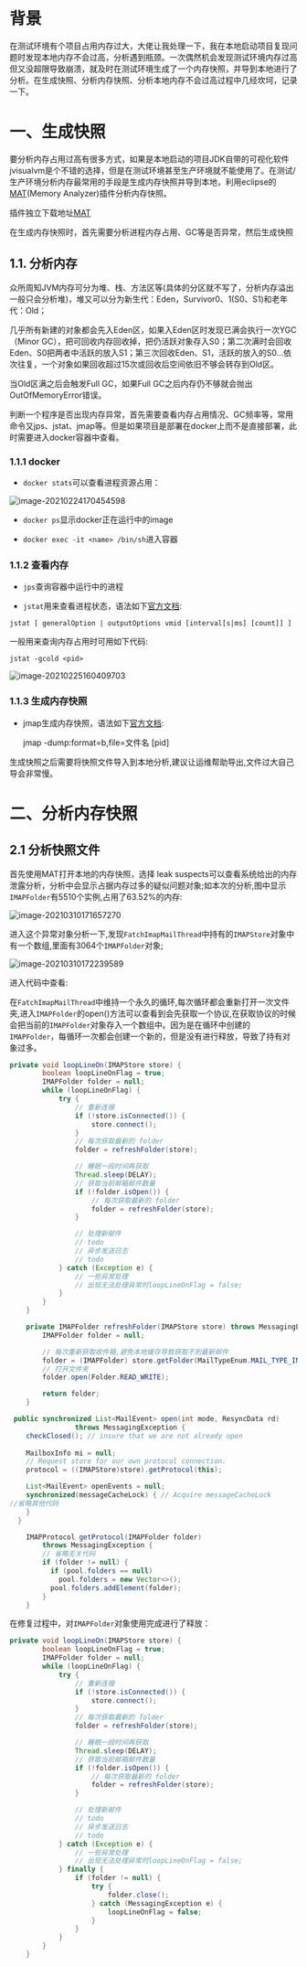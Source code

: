 

# 背景

在测试环境有个项目占用内存过大，大佬让我处理一下，我在本地启动项目复现问题时发现本地内存不会过高，分析遇到瓶颈。一次偶然机会发现测试环境内存过高但又没超限导致崩溃，就及时在测试环境生成了一个内存快照，并导到本地进行了分析。在生成快照、分析内存快照、分析本地内存不会过高过程中几经坎坷，记录一下。

# 一、生成快照

要分析内存占用过高有很多方式，如果是本地启动的项目JDK自带的可视化软件jvisualvm是个不错的选择，但是在测试环境甚至生产环境就不能使用了。在测试/生产环境分析内存最常用的手段是生成内存快照并导到本地，利用eclipse的[MAT](https://www.eclipse.org/mat/downloads.php)(Memory Analyzer)插件分析内存快照。

插件独立下载地址[MAT](https://www.eclipse.org/mat/downloads.php)

在生成内存快照时，首先需要分析进程内存占用、GC等是否异常，然后生成快照

## 1.1. 分析内存

众所周知JVM内存可分为堆、栈、方法区等(具体的分区就不写了，分析内存溢出一般只会分析堆)，堆又可以分为新生代：Eden，Survivor0、1(S0、S1)和老年代：Old；

几乎所有新建的对象都会先入Eden区，如果入Eden区时发现已满会执行一次YGC（Minor GC），把可回收内存回收掉，把仍活跃对象存入S0；第二次满时会回收Eden、S0把两者中活跃的放入S1；第三次回收Eden、S1，活跃的放入的S0…依次往复，一个对象如果回收超过15次或回收后空间依旧不够会转存到Old区。

当Old区满之后会触发Full GC，如果Full GC之后内存仍不够就会抛出OutOfMemoryError错误。

判断一个程序是否出现内存异常，首先需要查看内存占用情况、GC频率等，常用命令又jps、jstat、jmap等。但是如果项目是部署在docker上而不是直接部署，此时需要进入docker容器中查看。

### 1.1.1 docker

- `docker stats`可以查看进程资源占用：

![image-20210224170454598](source/一次内存溢出的分析.assets/image-20210224170454598.png)

- `docker ps`显示docker正在运行中的image

- `docker exec -it <name> /bin/sh`进入容器

### 1.1.2 查看内存

- `jps`查询容器中运行中的进程

- `jstat`用来查看进程状态，语法如下[官方文档](https://docs.oracle.com/javase/8/docs/technotes/tools/unix/jstat.html):

`jstat [ generalOption | outputOptions vmid [interval[s|ms] [count]] ]`

一般用来查询内存占用时可用如下代码:

`jstat -gcold <pid>`

![image-20210225160409703](source/一次内存溢出的分析.assets/image-20210225160409703.png)

### 1.1.3 生成内存快照

- jmap生成内存快照，语法如下[官方文档](https://docs.oracle.com/javase/8/docs/technotes/tools/unix/jmap.html):

  jmap -dump:format=b,file=文件名 [pid]

生成快照之后需要将快照文件导入到本地分析,建议让运维帮助导出,文件过大自己导会非常慢。

# 二、分析内存快照

## 2.1 分析快照文件

首先使用MAT打开本地的内存快照，选择 leak suspects可以查看系统给出的内存泄露分析，分析中会显示占据内存过多的疑似问题对象;如本次的分析,图中显示`IMAPFolder`有5510个实例,占用了63.52%的内存:

![image-20210310171657270](source/一次内存溢出的分析.assets/image-20210310171657270.png)

进入这个异常对象分析一下,发现`FatchImapMailThread`中持有的`IMAPStore`对象中有一个数组,里面有3064个`IMAPFolder`对象;

![image-20210310172239589](source/一次内存溢出的分析.assets/image-20210310172239589.png)

进入代码中查看:

在`FatchImapMailThread`中维持一个永久的循环,每次循环都会重新打开一次文件夹,进入`IMAPFolder`的open()方法可以查看到会先获取一个协议,在获取协议的时候会把当前的`IMAPFolder`对象存入一个数组中。因为是在循环中创建的`IMAPFolder`，每循环一次都会创建一个新的，但是没有进行释放，导致了持有对象过多。

```java
private void loopLineOn(IMAPStore store) {
        boolean loopLineOnFlag = true;
        IMAPFolder folder = null;
        while (loopLineOnFlag) {
            try {
                // 重新连接
                if (!store.isConnected()) {
                    store.connect();
                }
                // 每次获取最新的 folder
                folder = refreshFolder(store);

                // 睡眠一段时间再获取
                Thread.sleep(DELAY);
                // 获取当前邮箱邮件数量
                if (!folder.isOpen()) {
                    // 每次获取最新的 folder
                    folder = refreshFolder(store);
                }

                // 处理新邮件
                // todo
                // 异步发送日志
                // todo
            } catch (Exception e) {
                // 一些异常处理
                // 出现无法处理异常时loopLineOnFlag = false;
            }
        }
    }
```

```java
    private IMAPFolder refreshFolder(IMAPStore store) throws MessagingException {
        IMAPFolder folder = null;

        // 每次重新获取收件箱,避免本地缓存导致获取不到最新邮件
        folder = (IMAPFolder) store.getFolder(MailTypeEnum.MAIL_TYPE_INBOX.getMsg());
        // 打开文件夹
        folder.open(Folder.READ_WRITE);

        return folder;
    }
```

```java
 public synchronized List<MailEvent> open(int mode, ResyncData rd)
				throws MessagingException {
	checkClosed(); // insure that we are not already open
	
	MailboxInfo mi = null;
	// Request store for our own protocol connection.
	protocol = ((IMAPStore)store).getProtocol(this);

	List<MailEvent> openEvents = null;
	synchronized(messageCacheLock) { // Acquire messageCacheLock
//省略其他代码
    }
  }
```

```java
    IMAPProtocol getProtocol(IMAPFolder folder) 
		throws MessagingException {
        // 省略无关代码
        if (folder != null) {
          if (pool.folders == null)
            pool.folders = new Vector<>();
		  pool.folders.addElement(folder);
	    }
    }
```

在修复过程中，对`IMAPFolder`对象使用完成进行了释放：

```java
private void loopLineOn(IMAPStore store) {
        boolean loopLineOnFlag = true;
        IMAPFolder folder = null;
        while (loopLineOnFlag) {
            try {
                // 重新连接
                if (!store.isConnected()) {
                    store.connect();
                }
                // 每次获取最新的 folder
                folder = refreshFolder(store);

                // 睡眠一段时间再获取
                Thread.sleep(DELAY);
                // 获取当前邮箱邮件数量
                if (!folder.isOpen()) {
                    // 每次获取最新的 folder
                    folder = refreshFolder(store);
                }

                // 处理新邮件
                // todo
                // 异步发送日志
                // todo
            } catch (Exception e) {
                // 一些异常处理
                // 出现无法处理异常时loopLineOnFlag = false;
            } finally {
                if (folder != null) {
                    try {
                        folder.close();
                    } catch (MessagingException e) {
                        loopLineOnFlag = false;
                    }
                }
            }
        }
    }
```



